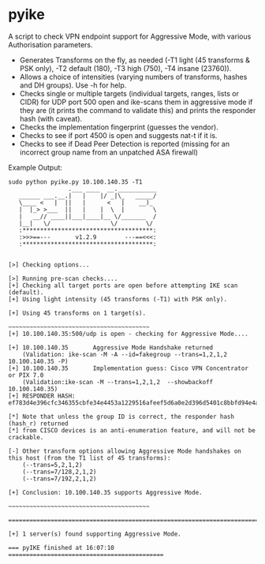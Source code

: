 # pyike
A script to check VPN endpoint support for Aggressive Mode, with various Authorisation parameters.
<ul>
<li>Generates Transforms on the fly, as needed (-T1 light (45 transforms & PSK only), -T2 default (180), -T3 high (750), -T4 insane (23760)).
<li>Allows a choice of intensities (varying numbers of transforms, hashes and DH groups). Use -h for help.
<li>Checks single or multiple targets (individual targets, ranges, lists or CIDR) for UDP port 500 open and ike-scans them in aggressive mode if they are (it prints the command to validate this) and prints the responder hash (with caveat). 
<li>Checks the implementation fingerprint (guesses the vendor).
<li>Checks to see if port 4500 is open and suggests nat-t if it is.
<li>Checks to see if Dead Peer Detection is reported (missing for an incorrect group name from an unpatched ASA firewall)
</ul>

Example Output:
```
sudo python pyike.py 10.100.140.35 -T1
                 .___ ____  __.___________ 
   ______ ___.__.|   |    |/ _|\_   _____/ 
   \____ <   |  ||   |      <   |    __)_  
   |  |_> >___  ||   |    |  \  |        \ 
   |   __// ____||___|____|__ \/_______  / 
   |__|   \/                 \/        \/  
   :*************************************:
   :>>>==---       v1.2.9        ---==<<<:
   :*************************************:


[>] Checking options...

[>] Running pre-scan checks....
[+] Checking all target ports are open before attempting IKE scan (default).
[+] Using light intensity (45 transforms (-T1) with PSK only).

[+] Using 45 transforms on 1 target(s).

~~~~~~~~~~~~~~~~~~~~~~~~~~~~~~~~~~~~~~~~
[+] 10.100.140.35:500/udp is open - checking for Aggressive Mode....

[+] 10.100.140.35       Aggressive Mode Handshake returned
    (Validation: ike-scan -M -A --id=fakegroup --trans=1,2,1,2  10.100.140.35 -P)
[+] 10.100.140.35       Implementation guess: Cisco VPN Concentrator or PIX 7.0
    (Validation:ike-scan -M --trans=1,2,1,2  --showbackoff 10.100.140.35)
[+] RESPONDER HASH:  ef783d4e396cfc346355cbfe34e4453a1229516afeef5d6a0e2d396d5401c8bbfd94e4a0ef544867a3425c233e8215b0fa254e78fa91f00cb02703377d1efc3883ad1c8af19532a3fb47881831dfcd25ed3ec3632f594dc0e14060249811197673bb6bf30954e4c4f1c8bb84ae9461ffb5eb751f3489a75f391b0e38b347619e:351b5a2fe9d637a8b177cca1ee82c763226b5e21bf008af72540b983ac9e3f946171261a6dd7bf30ea44fcbac6626e6729f5360dc7c7f6734063e3664fb9f51b1d6d5561da028b51d3aa353a213b1c5de46b0873354de6bd5b157a8ef85158155f6e1747a71bfabedad085e43f1093f4838856de5e9e3aeede032bd0d6a47a31:4afd7b2ce95004cb:9e0f7334f61a4851:00000001000000010000002c01010001000000240101000080010001800200028003000180040002800b0001000c000400007080:01110000c3c29203:14c66ec47ed4c011c80282380817304f60e7a793:c1d58588f72ed98090b9f754715b55703c7b008e:049966874047a033280ff231a366c1cd9cf1a0ce

[*] Note that unless the group ID is correct, the responder hash (hash_r) returned
[*] from CISCO devices is an anti-enumeration feature, and will not be crackable.

[-] Other transform options allowing Aggressive Mode handshakes on this host (from the T1 list of 45 transforms):
    (--trans=5,2,1,2)
    (--trans=7/128,2,1,2)                   
    (--trans=7/192,2,1,2)                   
            
[+] Conclusion: 10.100.140.35 supports Aggressive Mode.

~~~~~~~~~~~~~~~~~~~~~~~~~~~~~~~~~~~~~~~~

===========================================================================

[+] 1 server(s) found supporting Aggressive Mode.

=== pyIKE finished at 16:07:10 ============================================

```
